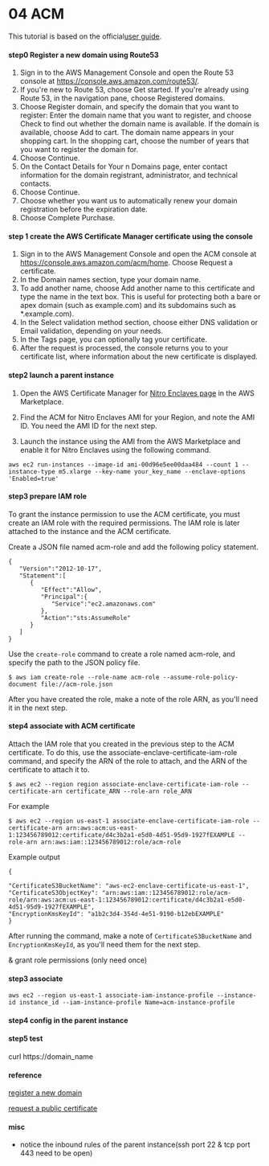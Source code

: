 # 04 ACM

This tutorial is based on the official[user guide](https://docs.aws.amazon.com/zh_cn/enclaves/latest/user/nitro-enclave-refapp.html).

#### step0 Register a new domain using Route53 

1. Sign in to the AWS Management Console and open the Route 53 console at https://console.aws.amazon.com/route53/.
2. If you're new to Route 53, choose Get started. If you're already using Route 53, in the navigation pane, choose Registered domains.
3. Choose Register domain, and specify the domain that you want to register: Enter the domain name that you want to register, and choose Check to find out whether the domain name is available. If the domain is available, choose Add to cart. The domain name appears in your shopping cart. In the shopping cart, choose the number of years that you want to register the domain for.
4. Choose Continue.
5. On the Contact Details for Your n Domains page, enter contact information for the domain registrant, administrator, and technical contacts. 
6. Choose Continue.
7. Choose whether you want us to automatically renew your domain registration before the expiration date.
8. Choose Complete Purchase.

#### step 1 create the AWS Certificate Manager certificate using the console

1. Sign in to the AWS Management Console and open the ACM console at https://console.aws.amazon.com/acm/home. Choose Request a certificate.
2. In the Domain names section, type your domain name.
3. To add another name, choose Add another name to this certificate and type the name in the text box. This is useful for protecting both a bare or apex domain (such as example.com) and its subdomains such as *.example.com).
4. In the Select validation method section, choose either DNS validation or Email validation, depending on your needs.
5. In the Tags page, you can optionally tag your certificate.
6. After the request is processed, the console returns you to your certificate list, where information about the new certificate is displayed.


#### step2 launch a parent instance

1. Open the AWS Certificate Manager for [Nitro Enclaves page](https://aws.amazon.com/marketplace/pp/prodview-f4gcl7narsmle) in the AWS Marketplace.

2. Find the ACM for Nitro Enclaves AMI for your Region, and note the AMI ID. You need the AMI ID for the next step.

3. Launch the instance using the AMI from the AWS Marketplace and enable it for Nitro Enclaves using the following command.

```
aws ec2 run-instances --image-id ami-00d96e5ee00daa484 --count 1 --instance-type m5.xlarge --key-name your_key_name --enclave-options 'Enabled=true'
```

#### step3 prepare IAM role 

To grant the instance permission to use the ACM certificate, you must create an IAM role with the required permissions. The IAM role is later attached to the instance and the ACM certificate.

Create a JSON file named acm-role and add the following policy statement.
```
{
   "Version":"2012-10-17",
   "Statement":[
      {
         "Effect":"Allow",
         "Principal":{
            "Service":"ec2.amazonaws.com"
         },
         "Action":"sts:AssumeRole"
      }
   ]
}
```
Use the `create-role` command to create a role named acm-role, and specify the path to the JSON policy file.
```
$ aws iam create-role --role-name acm-role --assume-role-policy-document file://acm-role.json
```

After you have created the role, make a note of the role ARN, as you'll need it in the next step.


#### step4 associate with ACM certificate 
Attach the IAM role that you created in the previous step to the ACM certificate. To do this, use the associate-enclave-certificate-iam-role command, and specify the ARN of the role to attach, and the ARN of the certificate to attach it to.

```
$ aws ec2 --region region associate-enclave-certificate-iam-role --certificate-arn certificate_ARN --role-arn role_ARN
```

For example

```
$ aws ec2 --region us-east-1 associate-enclave-certificate-iam-role --certificate-arn arn:aws:acm:us-east-1:123456789012:certificate/d4c3b2a1-e5d0-4d51-95d9-1927fEXAMPLE --role-arn arn:aws:iam::123456789012:role/acm-role
```

Example output
```
{

"CertificateS3BucketName": "aws-ec2-enclave-certificate-us-east-1",
"CertificateS3ObjectKey": "arn:aws:iam::123456789012:role/acm-role/arn:aws:acm:us-east-1:123456789012:certificate/d4c3b2a1-e5d0-4d51-95d9-1927fEXAMPLE",
"EncryptionKmsKeyId": "a1b2c3d4-354d-4e51-9190-b12ebEXAMPLE"
}
```

After running the command, make a note of `CertificateS3BucketName` and `EncryptionKmsKeyId`, as you'll need them for the next step.





& grant role permissions (only need once)

#### step3 associate
```
aws ec2 --region us-east-1 associate-iam-instance-profile --instance-id instance_id --iam-instance-profile Name=acm-instance-profile
```

#### step4 config in the parent instance

#### step5 test
curl https://domain_name


#### reference 

[register a new domain](https://docs.aws.amazon.com/Route53/latest/DeveloperGuide/domain-register.html)

[request a public certificate](https://docs.aws.amazon.com/acm/latest/userguide/gs-acm-request-public.html)


#### misc
- notice the inbound rules of the parent instance(ssh port 22 & tcp port 443 need to be open)
